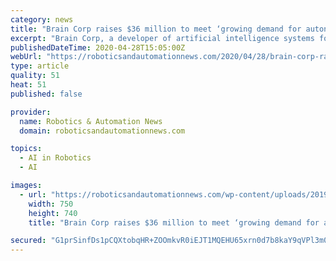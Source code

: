 ```yaml
---
category: news
title: "Brain Corp raises $36 million to meet ‘growing demand for autonomous robots’"
excerpt: "Brain Corp, a developer of artificial intelligence systems for the robotics industry, has raised $36 million in Series D funding to “help meet the growing demand for autonomous mobile robots”. The"
publishedDateTime: 2020-04-28T15:05:00Z
webUrl: "https://roboticsandautomationnews.com/2020/04/28/brain-corp-raises-36-million-to-meet-growing-demand-for-autonomous-robots/32005/"
type: article
quality: 51
heat: 51
published: false

provider:
  name: Robotics & Automation News
  domain: roboticsandautomationnews.com

topics:
  - AI in Robotics
  - AI

images:
  - url: "https://roboticsandautomationnews.com/wp-content/uploads/2019/07/brain-corp-transparent-copy.jpg"
    width: 750
    height: 740
    title: "Brain Corp raises $36 million to meet ‘growing demand for autonomous robots’"

secured: "G1prSinfDs1pCQXtobqHR+ZOOmkvR0iEJT1MQEHU65xrn0d7b8kaY9qVPl3m0U7T7Vi8BxMkzQfUiVeJwzx2sP6jXQIPKuo/86eHMc+sV52wCrPenHcsdKy9nxbGl2v/K2DR/NZ7CtLT8hjpp97DYtOa22wOS+8O8mgBLc+ETpSPZO5l/uR1Sr7uZuUMROBErvvsF+CFOp2wbbsQP0y+J4/2PrLHGlW2ov7bZI7GzYkBVwXg+NGDskzvvJJzh46aNzEudY/KfmVTkCVdAUm/XPXG7F1Vcm42DFxqOEt7GbnC7TtSle0yvyaib07Kxlih;cp1p8P2lWBZpWFQvrSJcvw=="
---
```


